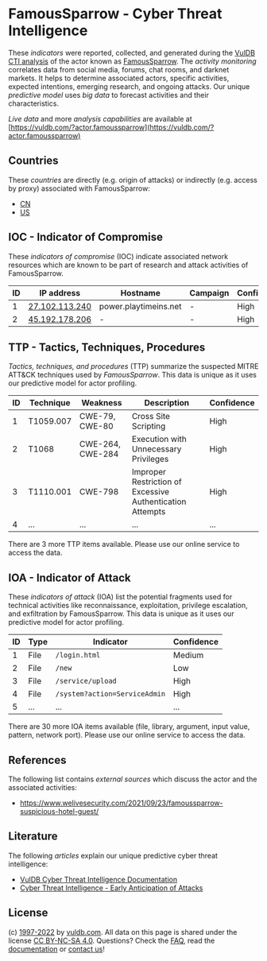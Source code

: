 # FamousSparrow - Cyber Threat Intelligence

These _indicators_ were reported, collected, and generated during the [VulDB CTI analysis](https://vuldb.com/?kb.cti) of the actor known as [FamousSparrow](https://vuldb.com/?actor.famoussparrow). The _activity monitoring_ correlates data from social media, forums, chat rooms, and darknet markets. It helps to determine associated actors, specific activities, expected intentions, emerging research, and ongoing attacks. Our unique _predictive model_ uses _big data_ to forecast activities and their characteristics.

_Live data_ and more _analysis capabilities_ are available at [https://vuldb.com/?actor.famoussparrow](https://vuldb.com/?actor.famoussparrow)

## Countries

These _countries_ are directly (e.g. origin of attacks) or indirectly (e.g. access by proxy) associated with FamousSparrow:

* [CN](https://vuldb.com/?country.cn)
* [US](https://vuldb.com/?country.us)

## IOC - Indicator of Compromise

These _indicators of compromise_ (IOC) indicate associated network resources which are known to be part of research and attack activities of FamousSparrow.

ID | IP address | Hostname | Campaign | Confidence
-- | ---------- | -------- | -------- | ----------
1 | [27.102.113.240](https://vuldb.com/?ip.27.102.113.240) | power.playtimeins.net | - | High
2 | [45.192.178.206](https://vuldb.com/?ip.45.192.178.206) | - | - | High

## TTP - Tactics, Techniques, Procedures

_Tactics, techniques, and procedures_ (TTP) summarize the suspected MITRE ATT&CK techniques used by _FamousSparrow_. This data is unique as it uses our predictive model for actor profiling.

ID | Technique | Weakness | Description | Confidence
-- | --------- | -------- | ----------- | ----------
1 | T1059.007 | CWE-79, CWE-80 | Cross Site Scripting | High
2 | T1068 | CWE-264, CWE-284 | Execution with Unnecessary Privileges | High
3 | T1110.001 | CWE-798 | Improper Restriction of Excessive Authentication Attempts | High
4 | ... | ... | ... | ...

There are 3 more TTP items available. Please use our online service to access the data.

## IOA - Indicator of Attack

These _indicators of attack_ (IOA) list the potential fragments used for technical activities like reconnaissance, exploitation, privilege escalation, and exfiltration by FamousSparrow. This data is unique as it uses our predictive model for actor profiling.

ID | Type | Indicator | Confidence
-- | ---- | --------- | ----------
1 | File | `/login.html` | Medium
2 | File | `/new` | Low
3 | File | `/service/upload` | High
4 | File | `/system?action=ServiceAdmin` | High
5 | ... | ... | ...

There are 30 more IOA items available (file, library, argument, input value, pattern, network port). Please use our online service to access the data.

## References

The following list contains _external sources_ which discuss the actor and the associated activities:

* https://www.welivesecurity.com/2021/09/23/famoussparrow-suspicious-hotel-guest/

## Literature

The following _articles_ explain our unique predictive cyber threat intelligence:

* [VulDB Cyber Threat Intelligence Documentation](https://vuldb.com/?kb.cti)
* [Cyber Threat Intelligence - Early Anticipation of Attacks](https://www.scip.ch/en/?labs.20201022)

## License

(c) [1997-2022](https://vuldb.com/?kb.changelog) by [vuldb.com](https://vuldb.com/?kb.about). All data on this page is shared under the license [CC BY-NC-SA 4.0](https://creativecommons.org/licenses/by-nc-sa/4.0/). Questions? Check the [FAQ](https://vuldb.com/?kb.faq), read the [documentation](https://vuldb.com/?kb) or [contact us](https://vuldb.com/?contact)!
